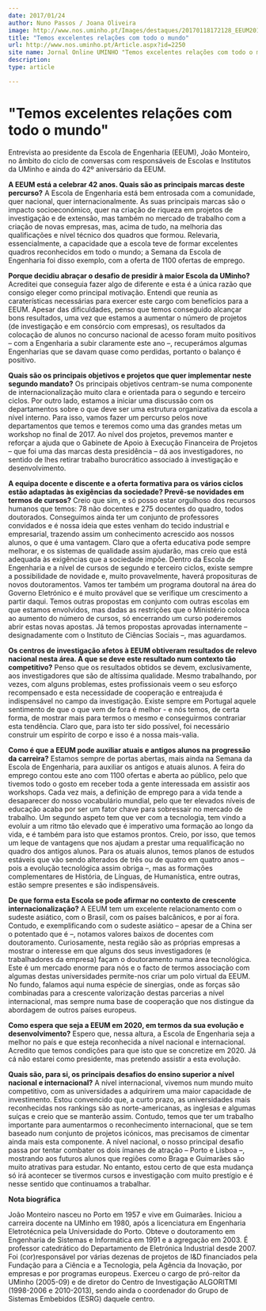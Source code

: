 ```yaml
---
date: 2017/01/24
author: Nuno Passos / Joana Oliveira
image: http://www.nos.uminho.pt/Images/destaques/20170118172128_EEUM20170110.jpg
title: "Temos excelentes relações com todo o mundo"
url: http://www.nos.uminho.pt/Article.aspx?id=2250
site name: Jornal Online UMINHO "Temos excelentes relações com todo o mundo"
description: 
type: article

---
```

# "Temos excelentes relações com todo o mundo"




Entrevista ao presidente da Escola de Engenharia (EEUM), João Monteiro, no âmbito do ciclo de conversas com responsáveis de Escolas e Institutos da UMinho e ainda do 42º aniversário da EEUM.

**A EEUM está a celebrar 42 anos. Quais são as principais marcas deste percurso?** 
A Escola de Engenharia está bem entrosada com a comunidade, quer nacional, quer internacionalmente. As suas principais marcas são o impacto socioeconómico, quer na criação de riqueza em projetos de investigação e de extensão, mas também no mercado de trabalho com a criação de novas empresas, mas, acima de tudo, na melhoria das qualificações e nível técnico dos quadros que formou. Relevaria, essencialmente, a capacidade que a escola teve de formar excelentes quadros reconhecidos em todo o mundo; a Semana da Escola de Engenharia foi disso exemplo, com a oferta de 1100 ofertas de emprego.

**Porque decidiu abraçar o desafio de presidir à maior Escola da UMinho?** 
Acreditei que conseguia fazer algo de diferente e esta é a única razão que consigo eleger como principal motivação. Entendi que reunia as caraterísticas necessárias para exercer este cargo com benefícios para a EEUM. Apesar das dificuldades, penso que temos conseguido alcançar bons resultados, uma vez que estamos a aumentar o número de projetos (de investigação e em consórcio com empresas), os resultados da colocação de alunos no concurso nacional de acesso foram muito positivos – com a Engenharia a subir claramente este ano –, recuperámos algumas Engenharias que se davam quase como perdidas, portanto o balanço é positivo.

**Quais são os principais objetivos e projetos que quer implementar neste segundo mandato?** 
Os principais objetivos centram-se numa componente de internacionalização muito clara e orientada para o segundo e terceiro ciclos. Por outro lado, estamos a iniciar uma discussão com os departamentos sobre o que deve ser uma estrutura organizativa da escola a nível interno. Para isso, vamos fazer um percurso pelos nove departamentos que temos e teremos como uma das grandes metas um workshop no final de 2017. Ao nível dos projetos, prevemos manter e reforçar a ajuda que o Gabinete de Apoio à Execução Financeira de Projetos – que foi uma das marcas desta presidência – dá aos investigadores, no sentido de lhes retirar trabalho burocrático associado à investigação e desenvolvimento.

**A equipa docente e discente e a oferta formativa para os vários ciclos estão adaptadas às exigências da sociedade? Prevê-se novidades em termos de cursos?** 
Creio que sim, e só posso estar orgulhoso dos recursos humanos que temos: 78 não docentes e 275 docentes do quadro, todos doutorados. Conseguimos ainda ter um conjunto de professores convidados e é nossa ideia que estes venham do tecido industrial e empresarial, trazendo assim um conhecimento acrescido aos nossos alunos, o que é uma vantagem. Claro que a oferta educativa pode sempre melhorar, e os sistemas de qualidade assim ajudarão, mas creio que está adequada às exigências que a sociedade impõe. Dentro da Escola de Engenharia e a nível de cursos de segundo e terceiro ciclos, existe sempre a possibilidade de novidade e, muito provavelmente, haverá proposituras de novos doutoramentos. Vamos ter também um programa doutoral na área do Governo Eletrónico e é muito provável que se verifique um crescimento a partir daqui. Temos outras propostas em conjunto com outras escolas em que estamos envolvidos, mas dadas as restrições que o Ministério coloca ao aumento do número de cursos, só encerrando um curso poderemos abrir estas novas apostas. Já temos propostas aprovadas internamente – designadamente com o Instituto de Ciências Sociais –, mas aguardamos.

**Os centros de investigação afetos à EEUM obtiveram resultados de relevo nacional nesta área. A que se deve este resultado num contexto tão competitivo?** 
Penso que os resultados obtidos se devem, exclusivamente, aos investigadores que são de altíssima qualidade. Mesmo trabalhando, por vezes, com alguns problemas, estes profissionais veem o seu esforço recompensado e esta necessidade de cooperação e entreajuda é indispensável no campo da investigação. Existe sempre em Portugal aquele sentimento de que o que vem de fora é melhor - e nós temos, de certa forma, de mostrar mais para termos o mesmo e conseguirmos contrariar esta tendência. Claro que, para isto ter sido possível, foi necessário construir um espírito de corpo e isso é a nossa mais-valia.

**Como é que a EEUM pode auxiliar atuais e antigos alunos na progressão da carreira?** 
Estamos sempre de portas abertas, mais ainda na Semana da Escola de Engenharia, para auxiliar os antigos e atuais alunos. A feira do emprego contou este ano com 1100 ofertas e aberta ao público, pelo que tivemos todo o gosto em receber toda a gente interessada em assistir aos workshops. Cada vez mais, a definição de emprego para a vida tende a desaparecer do nosso vocabulário mundial, pelo que ter elevados níveis de educação acaba por ser um fator chave para sobressair no mercado de trabalho. Um segundo aspeto tem que ver com a tecnologia, tem vindo a evoluir a um ritmo tão elevado que é imperativo uma formação ao longo da vida, e é também para isto que estamos prontos. Creio, por isso, que temos um leque de vantagens que nos ajudam a prestar uma requalificação no quadro dos antigos alunos. Para os atuais alunos, temos planos de estudos estáveis que vão sendo alterados de três ou de quatro em quatro anos – pois a evolução tecnológica assim obriga –, mas as formações complementares de História, de Línguas, de Humanística, entre outras, estão sempre presentes e são indispensáveis.

**De que forma esta Escola se pode afirmar no contexto de crescente internacionalização?** 
A EEUM tem um excelente relacionamento com o sudeste asiático, com o Brasil, com os países balcânicos, e por aí fora. Contudo, e exemplificando com o sudeste asiático – apesar de a China ser o potentado que é –, notamos valores baixos de docentes com doutoramento. Curiosamente, nesta região são as próprias empresas a mostrar o interesse em que alguns dos seus investigadores (e trabalhadores da empresa) façam o doutoramento numa área tecnológica. Este é um mercado enorme para nós e o facto de termos associação com algumas destas universidades permite-nos criar um polo virtual da EEUM. No fundo, falamos aqui numa espécie de sinergias, onde as forças são combinadas para a crescente valorização destas parcerias a nível internacional, mas sempre numa base de cooperação que nos distingue da abordagem de outros países europeus.

**Como espera que seja a EEUM em 2020, em termos da sua evolução e desenvolvimento?** 
Espero que, nessa altura, a Escola de Engenharia seja a melhor no país e que esteja reconhecida a nível nacional e internacional. Acredito que temos condições para que isto que se concretize em 2020. Já cá não estarei como presidente, mas pretendo assistir a esta evolução.

**Quais são, para si, os principais desafios do ensino superior a nível nacional e internacional?** 
A nível internacional, vivemos num mundo muito competitivo, com as universidades a adquirirem uma maior capacidade de investimento. Estou convencido que, a curto prazo, as universidades mais reconhecidas nos rankings são as norte-americanas, as inglesas e algumas suíças e creio que se manterão assim. Contudo, temos que ter um trabalho importante para aumentarmos o reconhecimento internacional, que se tem baseado num conjunto de projetos icónicos, mas precisamos de cimentar ainda mais esta componente. A nível nacional, o nosso principal desafio passa por tentar combater os dois ímanes de atração – Porto e Lisboa –, mostrando aos futuros alunos que regiões como Braga e Guimarães são muito atrativas para estudar. No entanto, estou certo de que esta mudança só irá acontecer se tivermos cursos e investigação com muito prestígio e é nesse sentido que continuamos a trabalhar.



**Nota biográfica** 

João Monteiro nasceu no Porto em 1957 e vive em Guimarães. Iniciou a carreira docente na UMinho em 1980, após a licenciatura em Engenharia Eletrotécnica pela Universidade do Porto. Obteve o doutoramento em Engenharia de Sistemas e Informática em 1991 e a agregação em 2003. É professor catedrático do Departamento de Eletrónica Industrial desde 2007. Foi (cor)responsável por várias dezenas de projetos de I&D financiados pela Fundação para a Ciência e a Tecnologia, pela Agência da Inovação, por empresas e por programas europeus. Exerceu o cargo de pró-reitor da UMinho (2005-09) e de diretor do Centro de Investigação ALGORITMI (1998-2006 e 2010-2013), sendo ainda o coordenador do Grupo de Sistemas Embebidos (ESRG) daquele centro.
